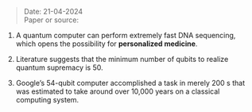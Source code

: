 > Date: 21-04-2024  
> Paper or source: 

1. A quantum computer can perform extremely fast DNA sequencing, which opens the possibility for **personalized medicine**.

2. Literature suggests that the minimum number of qubits to realize quantum supremacy is 50. 

3. Google’s 54-qubit computer accomplished a task in merely 200 s that was estimated to take around over 10,000 years on a classical computing system.
